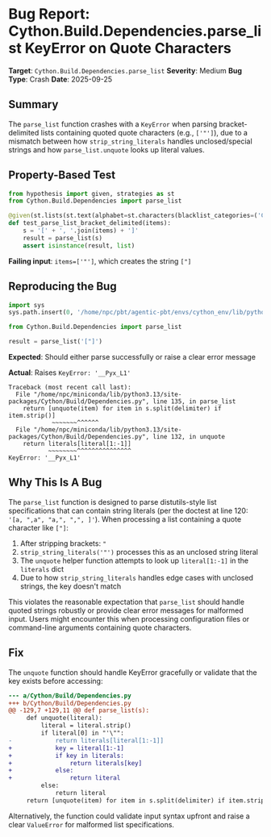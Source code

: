 # Bug Report: Cython.Build.Dependencies.parse_list KeyError on Quote Characters

**Target**: `Cython.Build.Dependencies.parse_list`
**Severity**: Medium
**Bug Type**: Crash
**Date**: 2025-09-25

## Summary

The `parse_list` function crashes with a `KeyError` when parsing bracket-delimited lists containing quoted quote characters (e.g., `['"']`), due to a mismatch between how `strip_string_literals` handles unclosed/special strings and how `parse_list.unquote` looks up literal values.

## Property-Based Test

```python
from hypothesis import given, strategies as st
from Cython.Build.Dependencies import parse_list

@given(st.lists(st.text(alphabet=st.characters(blacklist_categories=('Cc', 'Cs')), min_size=1)))
def test_parse_list_bracket_delimited(items):
    s = '[' + ', '.join(items) + ']'
    result = parse_list(s)
    assert isinstance(result, list)
```

**Failing input**: `items=['"']`, which creates the string `["]`

## Reproducing the Bug

```python
import sys
sys.path.insert(0, '/home/npc/pbt/agentic-pbt/envs/cython_env/lib/python3.13/site-packages')

from Cython.Build.Dependencies import parse_list

result = parse_list('["]')
```

**Expected**: Should either parse successfully or raise a clear error message

**Actual**: Raises `KeyError: '__Pyx_L1'`

```
Traceback (most recent call last):
  File "/home/npc/miniconda/lib/python3.13/site-packages/Cython/Build/Dependencies.py", line 135, in parse_list
    return [unquote(item) for item in s.split(delimiter) if item.strip()]
            ~~~~~~~^^^^^^
  File "/home/npc/miniconda/lib/python3.13/site-packages/Cython/Build/Dependencies.py", line 132, in unquote
    return literals[literal[1:-1]]
           ~~~~~~~~^^^^^^^^^^^^^^^
KeyError: '__Pyx_L1'
```

## Why This Is A Bug

The `parse_list` function is designed to parse distutils-style list specifications that can contain string literals (per the doctest at line 120: `'[a, ",a", "a,", ",", ]'`). When processing a list containing a quote character like `["]`:

1. After stripping brackets: `"`
2. `strip_string_literals('"')` processes this as an unclosed string literal
3. The `unquote` helper function attempts to look up `literal[1:-1]` in the `literals` dict
4. Due to how `strip_string_literals` handles edge cases with unclosed strings, the key doesn't match

This violates the reasonable expectation that `parse_list` should handle quoted strings robustly or provide clear error messages for malformed input. Users might encounter this when processing configuration files or command-line arguments containing quote characters.

## Fix

The `unquote` function should handle KeyError gracefully or validate that the key exists before accessing:

```diff
--- a/Cython/Build/Dependencies.py
+++ b/Cython/Build/Dependencies.py
@@ -129,7 +129,11 @@ def parse_list(s):
     def unquote(literal):
         literal = literal.strip()
         if literal[0] in "'\"":
-            return literals[literal[1:-1]]
+            key = literal[1:-1]
+            if key in literals:
+                return literals[key]
+            else:
+                return literal
         else:
             return literal
     return [unquote(item) for item in s.split(delimiter) if item.strip()]
```

Alternatively, the function could validate input syntax upfront and raise a clear `ValueError` for malformed list specifications.